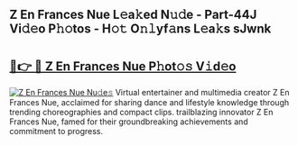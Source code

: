 ## Z En Frances Nue L𝚎a𝚔ed N𝚞𝚍e - Part-44J Vi𝚍𝚎o P𝚑𝚘tos - H𝚘𝚝 O𝚗𝚕yf𝚊ns L𝚎a𝚔s sJwnk

# <h2><a href="http://kfdgkc.oniu.top/?m=Z+En+Frances+Nue">🔗👉 🔴 Z En Frances Nue P𝚑ot𝚘𝚜 V𝚒d𝚎o</a></h2>

[![Z En Frances Nue Nu𝚍e𝚜](https://i.imgur.com/0qMVB7G.gif)](http://kfdgkc.oniu.top/?m=Z+En+Frances+Nue)
Virtual entertainer and multimedia creator Z En Frances Nue, acclaimed for sharing dance and lifestyle knowledge through trending choreographies and compact clips. trailblazing innovator Z En Frances Nue, famed for their groundbreaking achievements and commitment to progress.  
